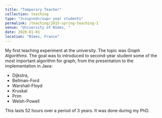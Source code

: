 ```yaml
---
title: "Temporary Teacher"
collection: teaching
type: "2<sup>nd</sup> year students"
permalink: /teaching/2015-spring-teaching-1
venue: "University of Nîmes, "
date: 2020-01-01
location: "Nîmes, France"
---
```


My first teaching experiment at the university. The topic was _Graph Algorithms_. The goal was to introduced to second-year student some of the most important algorithm for graph, from the presentation to the implementation in Java: 
* Dijkstra,
* Bellman-Ford
* Warshall-Floyd
* Kruskal
* Prim
* Welsh-Powell

This lasts 52 hours over a period of 3 years. It was done during my PhD.
